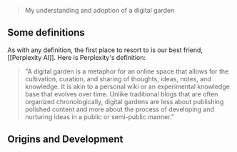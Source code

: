> My understanding and adoption of a digital garden 

## Some definitions
 As with any definition, the first place to resort to is our best friend, [[Perplexity AI]]. Here is Perplexity's definition:
 
 > "A digital garden is a metaphor for an online space that allows for the cultivation, curation, and sharing of thoughts, ideas, notes, and knowledge. It is akin to a personal wiki or an experimental knowledge base that evolves over time. Unlike traditional blogs that are often organized chronologically, digital gardens are less about publishing polished content and more about the process of developing and nurturing ideas in a public or semi-public manner."

## Origins and Development
